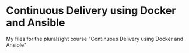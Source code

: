# Continuous Delivery using Docker and Ansible
My files for the pluralsight course "Continuous Delivery using Docker and Ansible"

